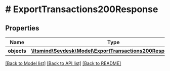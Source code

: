 # # ExportTransactions200Response

## Properties

Name | Type | Description | Notes
------------ | ------------- | ------------- | -------------
**objects** | [**\Itsmind\Sevdesk\Model\ExportTransactions200ResponseObjects**](ExportTransactions200ResponseObjects.md) |  | [optional]

[[Back to Model list]](../../README.md#models) [[Back to API list]](../../README.md#endpoints) [[Back to README]](../../README.md)
